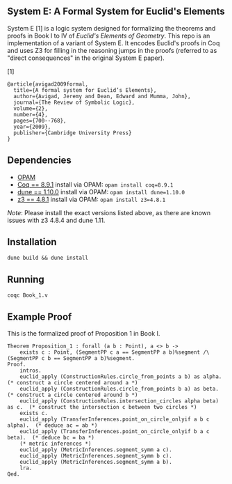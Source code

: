 System E: A Formal System for Euclid's Elements
--------------------------------

System E [1] is a logic system designed for formalizing the theorems and proofs in Book I to IV of *Euclid's Elements of Geometry*. This repo is an implementation of a variant of System E. It encodes Euclid's proofs in Coq and uses Z3 for filling in the reasoning jumps in the proofs (referred to as "direct consequences" in the original System E paper).

[1]
```
@article{avigad2009formal,
  title={A formal system for Euclid’s Elements},
  author={Avigad, Jeremy and Dean, Edward and Mumma, John},
  journal={The Review of Symbolic Logic},
  volume={2},
  number={4},
  pages={700--768},
  year={2009},
  publisher={Cambridge University Press}
}
```

## Dependencies

* [OPAM](https://opam.ocaml.org/)
* [Coq == 8.9.1](https://opam.ocaml.org/packages/coq/) install via OPAM: `opam install coq=8.9.1`
* [dune == 1.10.0](https://opam.ocaml.org/packages/dune/) install via OPAM: `opam install dune=1.10.0`
* [z3 == 4.8.1](https://opam.ocaml.org/packages/z3/z3.4.8.1/) install via OPAM: `opam install z3=4.8.1`

*Note*: Please install the exact versions listed above, as there are known issues with z3 4.8.4 and dune 1.11.

## Installation

`dune build && dune install`


## Running

`coqc Book_1.v`


## Example Proof

This is the formalized proof of Proposition 1 in Book I.

```coq
Theorem Proposition_1 : forall (a b : Point), a <> b ->
    exists c : Point, (SegmentPP c a == SegmentPP a b)%segment /\ (SegmentPP c b == SegmentPP a b)%segment.
Proof.
    intros.
    euclid_apply (ConstructionRules.circle_from_points a b) as alpha. (* construct a circle centered around a *)
    euclid_apply (ConstructionRules.circle_from_points b a) as beta. (* construct a circle centered around b *)
    euclid_apply (ConstructionRules.intersection_circles alpha beta) as c.  (* construct the intersection c between two circles *)
    exists c.
    euclid_apply (TransferInferences.point_on_circle_onlyif a b c alpha).  (* deduce ac = ab *)
    euclid_apply (TransferInferences.point_on_circle_onlyif b a c beta).  (* deduce bc = ba *) 
    (* metric inferences *)
    euclid_apply (MetricInferences.segment_symm a c).
    euclid_apply (MetricInferences.segment_symm b c).
    euclid_apply (MetricInferences.segment_symm a b).
    lra. 
Qed.

```
